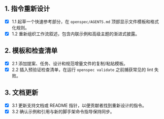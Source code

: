 ## 1. 指令重新设计
- [x] 1.1 起草一个快速参考部分，在 `openspec/AGENTS.md` 顶部显示文件模板和格式化规则。
- [x] 1.2 重新组织工作流叙述，包含内联示例和高级主题的渐进式披露。

## 2. 模板和检查清单
- [x] 2.1 添加提案、任务、设计和规范增量文件的复制/粘贴模板。
- [x] 2.2 插入预验证检查清单，在运行 `openspec validate` 之前捕获常见的 lint 失败。

## 3. 文档更新
- [x] 3.1 更新支持文档或 README 指针，以便贡献者找到重新设计的指令。
- [x] 3.2 确认示例和引用与新的脚手架命令指导保持同步。